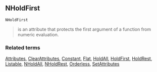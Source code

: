 ## NHoldFirst

```
NHoldFirst
```

> is an attribute that protects the first argument of a function from numeric evaluation.


### Related terms 
[Attributes](Attributes.md), [ClearAttributes](ClearAttributes.md), [Constant](Constant.md), [Flat](Flat.md), [HoldAll](HoldAll.md), [HoldFirst](HoldFirst.md), [HoldRest](HoldRest.md), [Listable](Listable.md), [NHoldAll](NHoldAll.md), [NHoldRest](NHoldRest.md),  [Orderless](Orderless.md), [SetAttributes](SetAttributes.md)